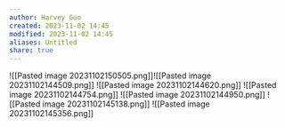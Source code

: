 ```yaml
---
author: Harvey Guo
created: 2023-11-02 14:45
modified: 2023-11-02 14:45
aliases: Untitled
share: true
---
```


![[Pasted image 20231102150505.png]]![[Pasted image 20231102144509.png]]
![[Pasted image 20231102144620.png]]
![[Pasted image 20231102144754.png]]
![[Pasted image 20231102144950.png]]
![[Pasted image 20231102145138.png]]
![[Pasted image 20231102145356.png]]
